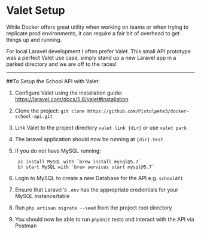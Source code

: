 # Valet Setup

While Docker offers great utility when working on teams or when trying to replicate prod environments, it can require a fair bit of overhead to get things up and running. 

For local Laravel development I often prefer Valet. This small API prototype was a perfect Valet use case, simply stand up a new Laravel app in a parked directory and we are off to the races! 

---
##To Setup the School API with Valet:

1. Configure Valet using the installation guide: https://laravel.com/docs/5.8/valet#installation

2. Clone the project: `git clone https://github.com/Pistolpete3/docker-school-api.git`

3. Link Valet to the project directory `valet link {dir}` or use `valet park`

4. The laravel application should now be running at `{dir}.test`

5. If you do not have MySQL running:

		a) install MySQL with `brew install mysql@5.7`
		b) start MySQL with `brew services start mysql@5.7`

6. Login to MySQL to create a new Database for the API e.g. `schoolAPI`

7. Ensure that Laravel's `.env` has the appropriate credentials for your MySQL instance/table

8. Run `php artisan migrate --seed` from the project root directory 

9. You should now be able to run `phpUnit` tests and interact with the API via Postman
